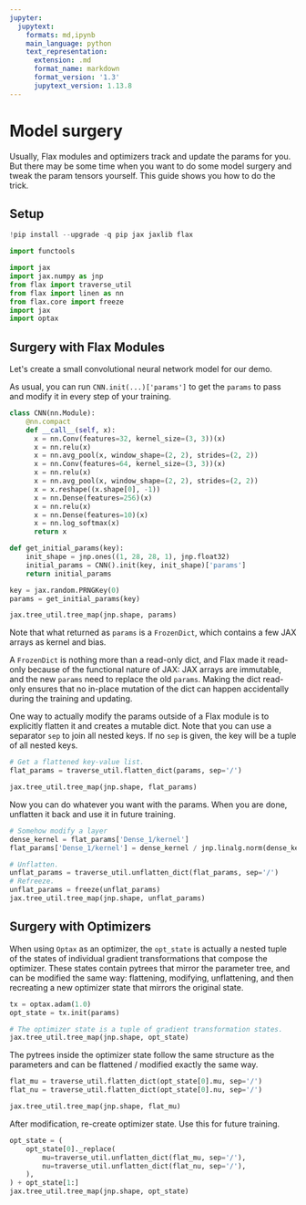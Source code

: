 ```yaml
---
jupyter:
  jupytext:
    formats: md,ipynb
    main_language: python
    text_representation:
      extension: .md
      format_name: markdown
      format_version: '1.3'
      jupytext_version: 1.13.8
---
```


Model surgery
==============================

Usually, Flax modules and optimizers track and update the params for you. But there may be some time when you want to do some model surgery and tweak the param tensors yourself. This guide shows you how to do the trick.


## Setup

```python tags=["skip-execution"]
!pip install --upgrade -q pip jax jaxlib flax
```

```python
import functools

import jax
import jax.numpy as jnp
from flax import traverse_util
from flax import linen as nn
from flax.core import freeze
import jax
import optax
```

Surgery with Flax Modules
--------------------------------

Let's create a small convolutional neural network model for our demo.

As usual, you can run `CNN.init(...)['params']` to get the `params` to pass and modify it in every step of your training.


```python
class CNN(nn.Module):
    @nn.compact
    def __call__(self, x):
      x = nn.Conv(features=32, kernel_size=(3, 3))(x)
      x = nn.relu(x)
      x = nn.avg_pool(x, window_shape=(2, 2), strides=(2, 2))
      x = nn.Conv(features=64, kernel_size=(3, 3))(x)
      x = nn.relu(x)
      x = nn.avg_pool(x, window_shape=(2, 2), strides=(2, 2))
      x = x.reshape((x.shape[0], -1))
      x = nn.Dense(features=256)(x)
      x = nn.relu(x)
      x = nn.Dense(features=10)(x)
      x = nn.log_softmax(x)
      return x

def get_initial_params(key):
    init_shape = jnp.ones((1, 28, 28, 1), jnp.float32)
    initial_params = CNN().init(key, init_shape)['params']
    return initial_params

key = jax.random.PRNGKey(0)
params = get_initial_params(key)

jax.tree_util.tree_map(jnp.shape, params)
```

Note that what returned as `params` is a `FrozenDict`, which contains a few JAX arrays as kernel and bias. 

A `FrozenDict` is nothing more than a read-only dict, and Flax made it read-only because of the functional nature of JAX: JAX arrays are immutable, and the new `params` need to replace the old `params`. Making the dict read-only ensures that no in-place mutation of the dict can happen accidentally during the training and updating.

One way to actually modify the params outside of a Flax module is to explicitly flatten it and creates a mutable dict. Note that you can use a separator `sep` to join all nested keys. If no `sep` is given, the key will be a tuple of all nested keys.

```python
# Get a flattened key-value list.
flat_params = traverse_util.flatten_dict(params, sep='/')

jax.tree_util.tree_map(jnp.shape, flat_params)
```

Now you can do whatever you want with the params. When you are done, unflatten it back and use it in future training.

```python
# Somehow modify a layer
dense_kernel = flat_params['Dense_1/kernel']
flat_params['Dense_1/kernel'] = dense_kernel / jnp.linalg.norm(dense_kernel)

# Unflatten.
unflat_params = traverse_util.unflatten_dict(flat_params, sep='/')
# Refreeze.
unflat_params = freeze(unflat_params)
jax.tree_util.tree_map(jnp.shape, unflat_params)
```

Surgery with Optimizers
--------------------------------

When using `Optax` as an optimizer, the ``opt_state`` is actually a nested tuple
of the states of individual gradient transformations that compose the optimizer.
These states contain pytrees that mirror the parameter tree, and can be modified
the same way: flattening, modifying, unflattening, and then recreating a new
optimizer state that mirrors the original state.

```python
tx = optax.adam(1.0)
opt_state = tx.init(params)

# The optimizer state is a tuple of gradient transformation states.
jax.tree_util.tree_map(jnp.shape, opt_state)
```

The pytrees inside the optimizer state follow the same structure as the
parameters and can be flattened / modified exactly the same way.

```python
flat_mu = traverse_util.flatten_dict(opt_state[0].mu, sep='/')
flat_nu = traverse_util.flatten_dict(opt_state[0].nu, sep='/')

jax.tree_util.tree_map(jnp.shape, flat_mu)
```

After modification, re-create optimizer state. Use this for future training.

```python
opt_state = (
    opt_state[0]._replace(
        mu=traverse_util.unflatten_dict(flat_mu, sep='/'),
        nu=traverse_util.unflatten_dict(flat_nu, sep='/'),
    ),
) + opt_state[1:]
jax.tree_util.tree_map(jnp.shape, opt_state)
```
